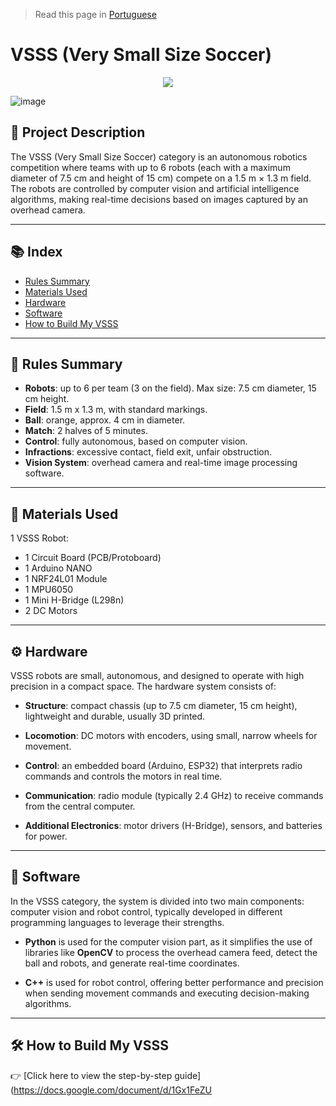 > Read this page in [Portuguese](docs/Readme.pt.md)

<h1 align="left"> VSSS (Very Small Size Soccer)</h1>

<p align="center">
<img loading="lazy" src="http://img.shields.io/static/v1?label=STATUS&message=IN%20DEVELOPMENT&color=GREEN&style=for-the-badge"/>
</p>

![image](https://github.com/user-attachments/assets/85888ab1-4472-4e1d-974b-98f749e5b422)

## 📝 Project Description

The VSSS (Very Small Size Soccer) category is an autonomous robotics competition where teams with up to 6 robots (each with a maximum diameter of 7.5 cm and height of 15 cm) compete on a 1.5 m × 1.3 m field. The robots are controlled by computer vision and artificial intelligence algorithms, making real-time decisions based on images captured by an overhead camera.

---

## 📚 Index

- [Rules Summary](#rules-summary)
- [Materials Used](#materials-used)
- [Hardware](#hardware)
- [Software](#software)
- [How to Build My VSSS](#how-to-build-my-vsss)

---

## 📏 Rules Summary

- **Robots**: up to 6 per team (3 on the field). Max size: 7.5 cm diameter, 15 cm height.  
- **Field**: 1.5 m x 1.3 m, with standard markings.  
- **Ball**: orange, approx. 4 cm in diameter.  
- **Match**: 2 halves of 5 minutes.  
- **Control**: fully autonomous, based on computer vision.  
- **Infractions**: excessive contact, field exit, unfair obstruction.  
- **Vision System**: overhead camera and real-time image processing software.

---

## 🔧 Materials Used  

1 VSSS Robot:
- 1 Circuit Board (PCB/Protoboard)  
- 1 Arduino NANO  
- 1 NRF24L01 Module  
- 1 MPU6050  
- 1 Mini H-Bridge (L298n)  
- 2 DC Motors

---

## ⚙️ Hardware

VSSS robots are small, autonomous, and designed to operate with high precision in a compact space. The hardware system consists of:

- **Structure**: compact chassis (up to 7.5 cm diameter, 15 cm height), lightweight and durable, usually 3D printed.

- **Locomotion**: DC motors with encoders, using small, narrow wheels for movement.

- **Control**: an embedded board (Arduino, ESP32) that interprets radio commands and controls the motors in real time.

- **Communication**: radio module (typically 2.4 GHz) to receive commands from the central computer.

- **Additional Electronics**: motor drivers (H-Bridge), sensors, and batteries for power.

---

## 🧠 Software

In the VSSS category, the system is divided into two main components: computer vision and robot control, typically developed in different programming languages to leverage their strengths.

- **Python** is used for the computer vision part, as it simplifies the use of libraries like **OpenCV** to process the overhead camera feed, detect the ball and robots, and generate real-time coordinates.

- **C++** is used for robot control, offering better performance and precision when sending movement commands and executing decision-making algorithms.

---

## 🛠️ How to Build My VSSS

👉 [Click here to view the step-by-step guide](https://docs.google.com/document/d/1Gx1FeZU
